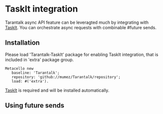 TaskIt integration
========

Tarantalk async API feature can be leveragted much by integrating with [TaskIt](https://github.com/sbragagnolo/taskit).
You can orchestrate async requests with combinable #future sends.

## Installation ##

Please load 'Tarantalk-TaskIt' package for enabling TaskIt integration, that is included in 'extra' package group.

```smalltalk
Metacello new
   baseline: 'Tarantalk';
   repository: 'github://mumez/Tarantalk/repository';
   load: #('extra').
```
[TaskIt](https://github.com/sbragagnolo/taskit) is required and will be installed automatically.

## Using future sends ##



